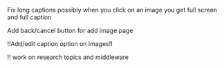 Fix long captions
possibly when you click on an image you get full screen and full caption

Add back/cancel button for add image page

!!Add/edit caption option on images!!

!! work on research topics and middleware

